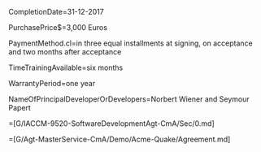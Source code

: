 CompletionDate=31-12-2017

PurchasePrice$=3,000 Euros

PaymentMethod.cl=in three equal installments at signing, on acceptance and two months after acceptance

TimeTrainingAvailable=six months

WarrantyPeriod=one year

NameOfPrincipalDeveloperOrDevelopers=Norbert Wiener and Seymour Papert

=[G/IACCM-9520-SoftwareDevelopmentAgt-CmA/Sec/0.md]  

=[G/Agt-MasterService-CmA/Demo/Acme-Quake/Agreement.md]